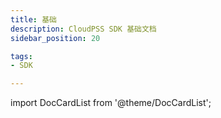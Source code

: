 ```yaml
---
title: 基础
description: CloudPSS SDK 基础文档
sidebar_position: 20

tags:
- SDK

---
```


import DocCardList from '@theme/DocCardList';

<DocCardList />